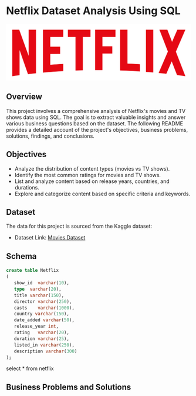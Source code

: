 # Netflix Dataset Analysis Using SQL

![netflix_logo](https://github.com/Jahnavi-3005/netflix_sql_project/blob/main/logo.png)


## Overview

This project involves a comprehensive analysis of Netflix's movies and TV shows data using SQL. The goal is to extract valuable insights and answer various business questions based on the dataset. The following README provides a detailed account of the project's objectives, business problems, solutions, findings, and conclusions.

## Objectives

- Analyze the distribution of content types (movies vs TV shows).
- Identify the most common ratings for movies and TV shows.
- List and analyze content based on release years, countries, and durations.
- Explore and categorize content based on specific criteria and keywords.
  
## Dataset

The data for this project is sourced from the Kaggle dataset:

- Dataset Link: [Movies Dataset](https://www.kaggle.com/datasets/shivamb/netflix-shows?resource=download)

## Schema

```sql
create table Netflix
(
   show_id	varchar(10),
   type	 varchar(20),
   title varchar(150),	
   director	varchar(250),
   casts	varchar(1000),
   country varchar(150),
   date_added varchar(50),
   release_year	int,
   rating	varchar(20),
   duration	varchar(25),
   listed_in varchar(250),
   description varchar(300)
);
```

select * from netflix

## Business Problems and Solutions


